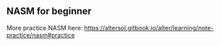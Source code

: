 ## NASM for beginner

More practice NASM here: https://altersol.gitbook.io/alter/learning/note-practice/nasm#practice
